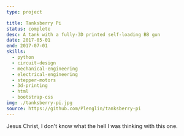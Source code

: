```yaml
---
type: project

title: Tanksberry Pi
status: complete
desc: A tank with a fully-3D printed self-loading BB gun
date: 2017-05-01
end: 2017-07-01
skills:
  - python
  - circuit-design
  - mechanical-engineering
  - electrical-engineering
  - stepper-motors
  - 3d-printing
  - html
  - bootstrap-css
img: ./tanksberry-pi.jpg
source: https://github.com/Plenglin/tanksberry-pi
---
```


Jesus Christ, I don't know what the hell I was thinking with this one.
